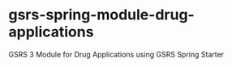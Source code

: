 # gsrs-spring-module-drug-applications
GSRS 3 Module for Drug Applications using GSRS Spring Starter
